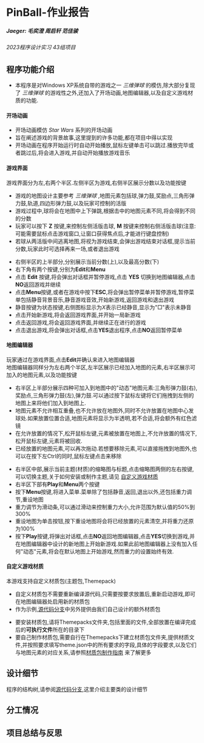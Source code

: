 # PinBall-作业报告

##### Jaeger: 毛奕澄 周启轩 范佳骏

###### 2023程序设计实习 43组项目

## 程序功能介绍
+ 本程序是对Windows XP系统自带的游戏之一 _三维弹球_ 的模仿,除大部分复现了 _三维弹球_ 的游戏性之外,还加入了开场动画,地图编辑器,以及自定义游戏材质的功能.

#### 开场动画
+ 开场动画模仿 _Star Wars_ 系列的开场动画
+ 旨在阐述游戏的背景故事,这里提到的许多功能,都在项目中得以实现
+ 开场动画在程序开始运行时自动开始播放,鼠标左键单击可以跳过.播放完毕或者跳过后,将会进入游戏,并自动开始播放游戏音乐
  
#### 游戏界面
游戏界面分为左,右两个半区.左侧半区为游戏,右侧半区展示分数以及功能按键
+ 游戏的地图设计主要参考 _三维弹球_ ,地图元素包括球,弹力鼓,奖励点,三角形弹力鼓,轨道,四边形弹力鼓,以及玩家可控制的活版
+ 游戏过程中,球将会在地图中上下弹跳,根据击中的地图元素不同,将会得到不同的分数
+ 玩家可以按下 **Z** 按键,来控制左侧活版击球, **M** 按键来控制右侧活版击球(注意:可能需要鼠标点击游戏窗口,让窗口获得焦点后,才能进行键盘控制)
+ 若球从两活版中间逃离地图,将视为游戏结束,会弹出游戏结束对话框,提示当前分数,玩家此时可选择再来一场,或者退出游戏
- 右侧半区的上半部分,分别展示当前分数(上),以及最高分数(下)
- 右下角有两个按键,分别为**Edit**和**Menu**
- 点击 **Edit** 按键,将会弹出对话框并暂停游戏,点击 **YES** 切换到地图编辑器,点击**NO**返回游戏并继续
- 点击**Menu**按键,或者在游戏中按下**ESC**,将会弹出暂停菜单并暂停游戏,暂停菜单包括静音背景音乐,静音游戏音效,开始新游戏,返回游戏和退出游戏
- 静音按键为状态按键,右侧图标显示为*X*表示已经静音,显示为"□"表示未静音
- 点击开始新游戏,将会返回游戏界面,并开始一局新游戏
- 点击返回游戏,将会返回游戏界面,并继续正在进行的游戏
- 点击退出游戏,将会弹出对话框,点击**YES**退出程序,点击**NO**返回暂停菜单

#### 地图编辑器
玩家通过在游戏界面,点击**Edit**并确认来进入地图编辑器  
地图编辑器同样分为左右两个半区,左半区展示已经加入地图的元素,右半区展示可加入的地图元素,以及功能按键
+ 右半区上半部分展示四种可加入到地图中的"动态"地图元素:三角形弹力鼓(右),奖励点,三角形弹力鼓(左),弹力鼓.可以通过按下鼠标左键将它们拖拽到左侧的地图上来将他们加入到地图上.
+ 地图元素不允许相互重叠,也不允许放在地图外,同时不允许放置在地图中心发球处.如果放置位置合适,地图元素将显示为半透明,若不合适,将会额外有红色滤镜
+ 在允许放置的情况下,松开鼠标左键,元素被放置在地图上,不允许放置的情况下,松开鼠标左键,元素将被回收.
+ 已经放置的地图元素,可以再次拖动.若想要移除元素,可以直接拖拽到地图外,也可以在按下左Ctrl的同时,鼠标左键点击来移除
- 右半区中部,展示当前主题(材质)的缩略图与标题,点击缩略图两侧的左右按键,可以切换主题,关于如何安装或制作主题,请见 [自定义游戏材质](#自定义游戏材质)
- 右半区下部有**Play**和**Menu**两个按键
- 按下**Menu**按键,将进入菜单.菜单除了包括静音,返回,退出以外,还包括重力调节,重设地图
- 重力调节为滑动条,可以通过滑动来控制重力大小,允许范围为默认值的50%到300%
- 重设地图为单击按钮,按下重设地图将会将已经放置的元素清空,并将重力还原为100%
- 按下**Play**按键,将弹出对话框,点击**NO**返回地图编辑器,点击**YES**切换到游戏,并在地图编辑器中设计的新地图上开始新游戏.如果此前地图编辑器上没有加入任何"动态"元素,将会在默认地图上开始游戏,然而重力的设置始终有效.

#### 自定义游戏材质
本游戏支持自定义材质包(主题包,Themepack)
+ 自定义材质包不需要重新编译源代码,只需要按要求放置后,重新启动游戏,即可在地图编辑器处启用新的材质包
+ 作为示例,[源代码分支](https://github.com/riiiiiiin/PinBall/tree/code)中另外提供由我们自己设计的额外材质包
- 要安装材质包,请将Themepacks文件夹,包括里面的文件,全部放置在编译完成后的**可执行文件**所在的目录下
- 要自己制作材质包,需要自行在Themepacks下建立材质包文件夹,提供材质文件,并按照要求填写theme.json中的所有要求的字段,具体的字段要求,以及它们与地图元素的对应关系,请参照[材质包制作指南](https://github.com/riiiiiiin/PinBall/tree/code/PinBall/Themepacks/Outlines) 来了解更多

## 设计细节
程序的结构树,请参阅[源代码分支](https://github.com/riiiiiiin/PinBall/blob/code/README.md),这里介绍主要类的设计细节

## 分工情况

## 项目总结与反思
